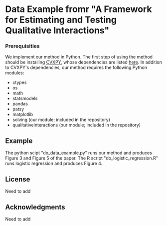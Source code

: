 # Data Example fromr "A Framework for Estimating and Testing Qualitative Interactions"

### Prerequisities
We implement our method in Python. The first step of using the method should be installing [CVXPY](http://www.cvxpy.org/en/latest/install/), whose dependencies are listed [here](http://www.cvxpy.org/en/latest/install/#install-from-source). In addition to CVXPY's dependencies, our method requires the following Python modules:

* ctypes
* os 
* math
* statsmodels
* pandas
* patsy
* matplotlib
* solving (our module; included in the repository)
* qualitativeinteractions (our module; included in the repository)

## Example
The python scipt "do_data_example.py" runs our method and produces Figure 3 and Figure 5 of the paper. The R script "do_logistic_regression.R" runs logistic regression and produces Figure 4. 

## License
Need to add

## Acknowledgments
Need to add
